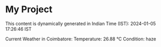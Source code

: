 # My Project

This content is dynamically generated in Indian Time (IST): 2024-01-05 17:26:46 IST


Current Weather in Coimbatore:
Temperature: 26.88 °C
Condition: haze
